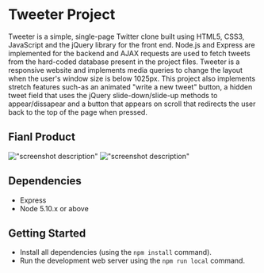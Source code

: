# Tweeter Project

Tweeter is a simple, single-page Twitter clone built using HTML5, CSS3, JavaScript and the jQuery library for the front end. Node.js and Express are implemented for the backend and AJAX requests are used to fetch tweets from the hard-coded database present in the project files. Tweeter is a responsive website and implements media queries to change the layout when the user's window size is below 1025px. This project also implements stretch features such-as an animated "write a new tweet" button, a hidden tweet field that uses the jQuery slide-down/slide-up methods to appear/dissapear and a button that appears on scroll that redirects the user back to the top of the page when pressed.

## Fianl Product

!["screenshot description"](#)
!["screenshot description"](#)

## Dependencies

- Express
- Node 5.10.x or above

## Getting Started

- Install all dependencies (using the `npm install` command).
- Run the development web server using the `npm run local` command.


 